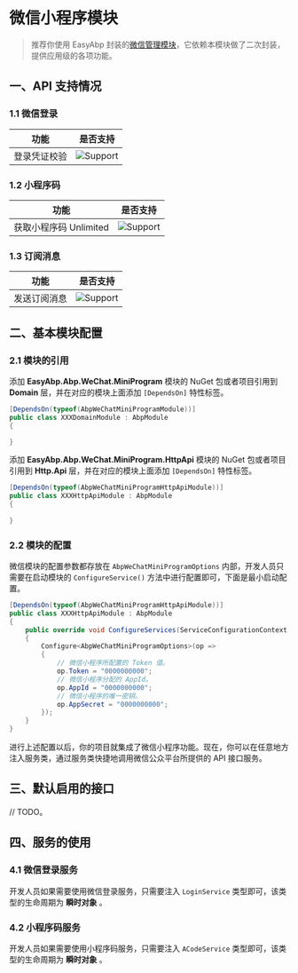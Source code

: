 # 微信小程序模块

> 推荐你使用 EasyAbp 封装的[微信管理模块](https://github.com/EasyAbp/WeChatManagement)，它依赖本模块做了二次封装，提供应用级的各项功能。

## 一、API 支持情况

### 1.1 微信登录

| 功能         | 是否支持                                                     |
| ------------ | ------------------------------------------------------------ |
| 登录凭证校验 | ![Support](https://img.shields.io/badge/-支持-brightgreen.svg) |

### 1.2 小程序码

| 功能                   | 是否支持                                                     |
| ---------------------- | ------------------------------------------------------------ |
| 获取小程序码 Unlimited | ![Support](https://img.shields.io/badge/-支持-brightgreen.svg) |

### 1.3 订阅消息

| 功能         | 是否支持                                                     |
| ------------ | ------------------------------------------------------------ |
| 发送订阅消息 | ![Support](https://img.shields.io/badge/-支持-brightgreen.svg) |

## 二、基本模块配置

### 2.1 模块的引用

添加 **EasyAbp.Abp.WeChat.MiniProgram** 模块的 NuGet 包或者项目引用到 **Domain** 层，并在对应的模块上面添加 `[DependsOn]` 特性标签。

```csharp
[DependsOn(typeof(AbpWeChatMiniProgramModule))]
public class XXXDomainModule : AbpModule
{

}
```

添加 **EasyAbp.Abp.WeChat.MiniProgram.HttpApi** 模块的 NuGet 包或者项目引用到 **Http.Api** 层，并在对应的模块上面添加 `[DependsOn]` 特性标签。

```csharp
[DependsOn(typeof(AbpWeChatMiniProgramHttpApiModule))]
public class XXXHttpApiModule : AbpModule
{
    
}
```

### 2.2 模块的配置

微信模块的配置参数都存放在 `AbpWeChatMiniProgramOptions` 内部，开发人员只需要在启动模块的 `ConfigureService()` 方法中进行配置即可，下面是最小启动配置。

```csharp
[DependsOn(typeof(AbpWeChatMiniProgramHttpApiModule))]
public class XXXHttpApiModule : AbpModule 
{
    public override void ConfigureServices(ServiceConfigurationContext context) 
    {
        Configure<AbpWeChatMiniProgramOptions>(op =>
        {
            // 微信小程序所配置的 Token 值。
            op.Token = "0000000000";
            // 微信小程序分配的 AppId。
            op.AppId = "0000000000";
            // 微信小程序的唯一密钥。
            op.AppSecret = "0000000000";
        });
    }
}
```

进行上述配置以后，你的项目就集成了微信小程序功能。现在，你可以在任意地方注入服务类，通过服务类快捷地调用微信公众平台所提供的 API 接口服务。

## 三、默认启用的接口

// TODO。

## 四、服务的使用

### 4.1 微信登录服务

开发人员如果需要使用微信登录服务，只需要注入 `LoginService` 类型即可，该类型的生命周期为 **瞬时对象** 。

### 4.2 小程序码服务

开发人员如果需要使用小程序码服务，只需要注入 `ACodeService` 类型即可，该类型的生命周期为 **瞬时对象** 。

